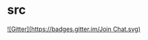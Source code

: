 # src
[![Gitter](https://badges.gitter.im/Join Chat.svg)](https://gitter.im/cxulo/src?utm_source=badge&utm_medium=badge&utm_campaign=pr-badge&utm_content=badge)